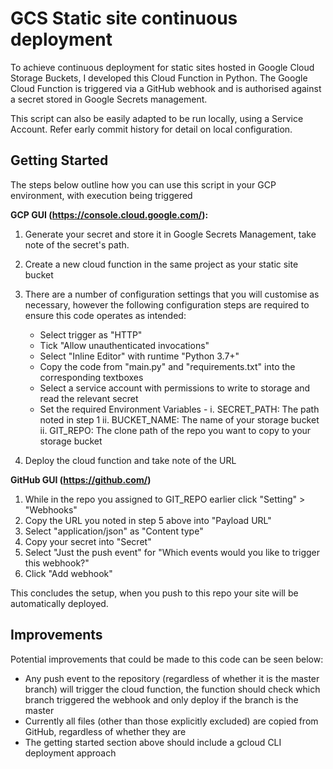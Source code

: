 # GCS Static site continuous deployment
To achieve continuous deployment for static sites hosted in Google Cloud Storage Buckets, I developed this Cloud 
Function in Python. The Google Cloud Function is triggered via a GitHub webhook and is authorised against a secret 
stored in Google Secrets management.
 
This script can also be easily adapted to be run locally, using a Service Account. Refer early commit history for detail
on local configuration.


## Getting Started
The steps below outline how you can use this script in your GCP environment, with execution being triggered

**GCP GUI (https://console.cloud.google.com/):**
1. Generate your secret and store it in Google Secrets Management, take note of the secret's path.
2. Create a new cloud function in the same project as your static site bucket
3. There are a number of configuration settings that you will customise as necessary, however the following configuration
steps are required to ensure this code operates as intended:
    * Select trigger as "HTTP"
    * Tick "Allow unauthenticated invocations" 
    * Select "Inline Editor" with runtime "Python 3.7+"
    * Copy the code from "main.py" and "requirements.txt" into the corresponding textboxes
    * Select a service account with permissions to write to storage and read the relevant secret
    * Set the required Environment Variables -
        i. SECRET_PATH: The path noted in step 1
        ii. BUCKET_NAME: The name of your storage bucket
        ii. GIT_REPO: The clone path of the repo you want to copy to your storage bucket
        
4. Deploy the cloud function and take note of the URL

**GitHub GUI (https://github.com/)**
1. While in the repo you assigned to GIT_REPO earlier click "Setting" > "Webhooks"
2. Copy the URL you noted in step 5 above into "Payload URL"
3. Select "application/json" as "Content type"
4. Copy your secret into "Secret"
5. Select "Just the push event" for "Which events would you like to trigger this webhook?"
6. Click "Add webhook"
  
This concludes the setup, when you push to this repo your site will be automatically deployed.

  
## Improvements
Potential improvements that could be made to this code can be seen below:
- Any push event to the repository (regardless of whether it is the master branch) will trigger the cloud function, the function should check which branch triggered the webhook and only deploy if the branch is the master 
- Currently all files (other than those explicitly excluded) are copied from GitHub, regardless of whether they are
- The getting started section above should include a gcloud CLI deployment approach

